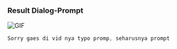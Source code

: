 ### Result Dialog-Prompt
<img align="center" fit="fill" alt="GIF" src="https://github.com/Shuichi126/Dialog-promp/blob/main/vid/result.gif" />

```js
Sorry gaes di vid nya typo promp, seharusnya prompt
```
